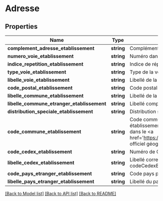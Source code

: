 # Adresse

## Properties
Name | Type | Description | Notes
------------ | ------------- | ------------- | -------------
**complement_adresse_etablissement** | **string** | Complément d&#39;adresse de l&#39;établissement | [optional] 
**numero_voie_etablissement** | **string** | Numéro dans la voie | [optional] 
**indice_repetition_etablissement** | **string** | Indice de répétition dans la voie | [optional] 
**type_voie_etablissement** | **string** | Type de la voie | [optional] 
**libelle_voie_etablissement** | **string** | Libellé de la voie | [optional] 
**code_postal_etablissement** | **string** | Code postal | [optional] 
**libelle_commune_etablissement** | **string** | Libellé de la commune pour les adresses en France | [optional] 
**libelle_commune_etranger_etablissement** | **string** | Libellé complémentaire pour une adresse à l&#39;étranger | [optional] 
**distribution_speciale_etablissement** | **string** | Distribution spéciale (BP par ex) | [optional] 
**code_commune_etablissement** | **string** | Code commune de localisation de l’établissement hors établissements situés à l’étranger (Le code commune est défini dans le &lt;a href&#x3D;&#39;https://www.insee.fr/fr/information/2028028&#39;&gt;code officiel géographique (COG)&lt;/a&gt;) | [optional] 
**code_cedex_etablissement** | **string** | Numéro de Cedex | [optional] 
**libelle_cedex_etablissement** | **string** | Libellé correspondant au numéro de Cedex (variable codeCedexEtablissement) | [optional] 
**code_pays_etranger_etablissement** | **string** | Code pays pour les établissements situés à l’étranger | [optional] 
**libelle_pays_etranger_etablissement** | **string** | Libellé du pays pour les adresses à l’étranger | [optional] 

[[Back to Model list]](../README.md#documentation-for-models) [[Back to API list]](../README.md#documentation-for-api-endpoints) [[Back to README]](../README.md)


